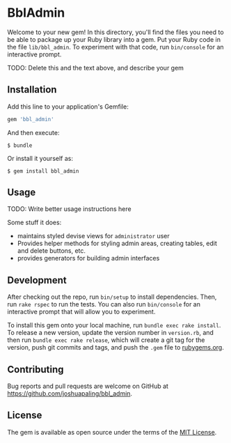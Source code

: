 # BblAdmin

Welcome to your new gem! In this directory, you'll find the files you need to be able to package up your Ruby library into a gem. Put your Ruby code in the file `lib/bbl_admin`. To experiment with that code, run `bin/console` for an interactive prompt.

TODO: Delete this and the text above, and describe your gem

## Installation

Add this line to your application's Gemfile:

```ruby
gem 'bbl_admin'
```

And then execute:

    $ bundle

Or install it yourself as:

    $ gem install bbl_admin

## Usage

TODO: Write better usage instructions here

Some stuff it does:

- maintains styled devise views for `administrator` user
- Provides helper methods for styling admin areas, creating tables, edit and delete buttons, etc.
- provides generators for building admin interfaces

## Development

After checking out the repo, run `bin/setup` to install dependencies. Then, run `rake rspec` to run the tests. You can also run `bin/console` for an interactive prompt that will allow you to experiment.

To install this gem onto your local machine, run `bundle exec rake install`. To release a new version, update the version number in `version.rb`, and then run `bundle exec rake release`, which will create a git tag for the version, push git commits and tags, and push the `.gem` file to [rubygems.org](https://rubygems.org).

## Contributing

Bug reports and pull requests are welcome on GitHub at https://github.com/joshuapaling/bbl_admin.


## License

The gem is available as open source under the terms of the [MIT License](http://opensource.org/licenses/MIT).

